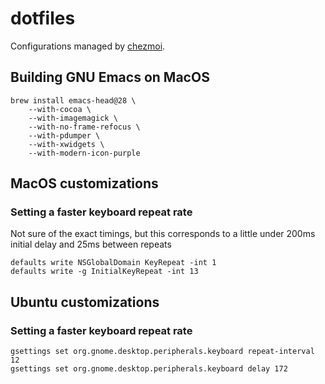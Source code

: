# dotfiles

Configurations managed by [chezmoi](https://github.com/twpayne/chezmoi).

## Building GNU Emacs on MacOS

``` shell
brew install emacs-head@28 \
    --with-cocoa \
    --with-imagemagick \
    --with-no-frame-refocus \
    --with-pdumper \
    --with-xwidgets \
    --with-modern-icon-purple
```

## MacOS customizations

### Setting a faster keyboard repeat rate

Not sure of the exact timings, but this corresponds to a little under
200ms initial delay and 25ms between repeats

``` shell
defaults write NSGlobalDomain KeyRepeat -int 1
defaults write -g InitialKeyRepeat -int 13
```

## Ubuntu customizations

### Setting a faster keyboard repeat rate

``` shell
gsettings set org.gnome.desktop.peripherals.keyboard repeat-interval 12
gsettings set org.gnome.desktop.peripherals.keyboard delay 172
```
